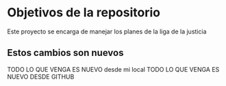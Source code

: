 # Objetivos de la repositorio

Este proyecto se encarga de manejar los planes de la liga de la justicia


## Estos cambios son nuevos
TODO LO QUE VENGA ES NUEVO desde mi local
TODO LO QUE VENGA ES NUEVO DESDE GITHUB
